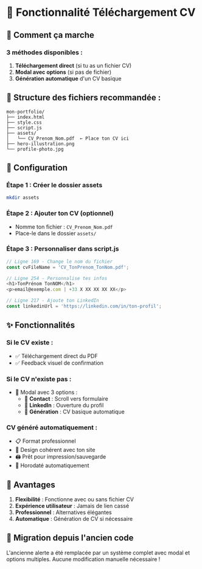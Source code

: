 # 📄 Fonctionnalité Téléchargement CV

## 🔧 Comment ça marche

### 3 méthodes disponibles :

1. **Téléchargement direct** (si tu as un fichier CV)
2. **Modal avec options** (si pas de fichier)
3. **Génération automatique** d'un CV basique

## 📁 Structure des fichiers recommandée :

```
mon-portfolio/
├── index.html
├── style.css  
├── script.js
├── assets/
│   └── CV_Prenom_Nom.pdf  ← Place ton CV ici
├── hero-illustration.png
└── profile-photo.jpg
```

## 🚀 Configuration

### Étape 1 : Créer le dossier assets
```bash
mkdir assets
```

### Étape 2 : Ajouter ton CV (optionnel)
- Nomme ton fichier : `CV_Prenom_Nom.pdf`
- Place-le dans le dossier `assets/`

### Étape 3 : Personnaliser dans script.js
```javascript
// Ligne 169 - Change le nom du fichier
const cvFileName = 'CV_TonPrenom_TonNom.pdf';

// Ligne 254 - Personnalise tes infos
<h1>TonPrénom TonNOM</h1>
<p>email@exemple.com | +33 X XX XX XX XX</p>

// Ligne 217 - Ajoute ton LinkedIn
const linkedinUrl = 'https://linkedin.com/in/ton-profil';
```

## ✨ Fonctionnalités

### Si le CV existe :
- ✅ Téléchargement direct du PDF
- ✅ Feedback visuel de confirmation

### Si le CV n'existe pas :
- 🔧 Modal avec 3 options :
  - 📧 **Contact** : Scroll vers formulaire
  - 💼 **LinkedIn** : Ouverture du profil
  - 📄 **Génération** : CV basique automatique

### CV généré automatiquement :
- 📋 Format professionnel
- 🎨 Design cohérent avec ton site
- 🖨️ Prêt pour impression/sauvegarde
- 📅 Horodaté automatiquement

## 🎯 Avantages

1. **Flexibilité** : Fonctionne avec ou sans fichier CV
2. **Expérience utilisateur** : Jamais de lien cassé
3. **Professionnel** : Alternatives élégantes
4. **Automatique** : Génération de CV si nécessaire

## 🔄 Migration depuis l'ancien code

L'ancienne alerte a été remplacée par un système complet avec modal et options multiples. Aucune modification manuelle nécessaire !